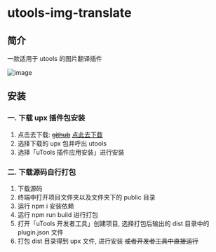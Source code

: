 # utools-img-translate

## 简介

一款适用于 utools 的图片翻译插件

![image](https://s1.328888.xyz/2022/06/13/pih8O.png)

## 安装

### 一. 下载 upx 插件包安装

1. 点击去下载: ~~[github](https://github.com/fengyuxiaolin/utools-img-translate/releases/tag/v1.0.0-Alpha)~~ [点此去下载](https://gitee.com/fengyu_xiaolin/utools-img-translate/releases/v1.0.0-Alpha)
2. 选择下载的 upx 包并呼出 utools
3. 选择「uTools 插件应用安装」进行安装

### 二. 下载源码自行打包

1. 下载源码
2. 终端中打开项目文件夹以及文件夹下的 public 目录
3. 运行 npm i 安装依赖
4. 运行 npm run build 进行打包
5. 打开「uTools 开发者工具」创建项目, 选择打包后输出的 dist 目录中的 plugin.json 文件
6. 打包 dist 目录得到 upx 文件, 进行安装 ~~或者开发者工具中直接运行~~
